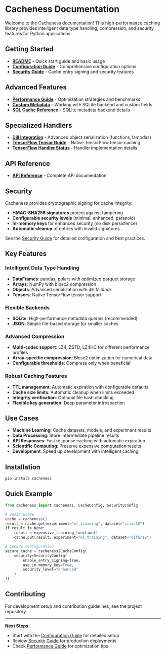# Cacheness Documentation

Welcome to the Cacheness documentation! This high-performance caching library provides intelligent data type handling, compression, and security features for Python applications.

## Getting Started

- **[README](../README.md)** - Quick start guide and basic usage
- **[Configuration Guide](CONFIGURATION.md)** - Comprehensive configuration options
- **[Security Guide](SECURITY.md)** - Cache entry signing and security features

## Advanced Features

- **[Performance Guide](PERFORMANCE.md)** - Optimization strategies and benchmarks
- **[Custom Metadata](CUSTOM_METADATA.md)** - Working with SQLite backend and custom fields
- **[SQL Cache Reference](SQL_CACHE.md)** - SQLite metadata backend details

## Specialized Handlers

- **[Dill Integration](DILL_INTEGRATION.md)** - Advanced object serialization (functions, lambdas)
- **[TensorFlow Tensor Guide](TENSORFLOW_TENSOR_GUIDE.md)** - Native TensorFlow tensor caching
- **[TensorFlow Handler Status](TENSORFLOW_HANDLER_STATUS.md)** - Handler implementation details

## API Reference

- **[API Reference](API_REFERENCE.md)** - Complete API documentation

## Security

Cacheness provides cryptographic signing for cache integrity:

- **HMAC-SHA256 signatures** protect against tampering
- **Configurable security levels** (minimal, enhanced, paranoid)
- **In-memory keys** for enhanced security (no disk persistence)
- **Automatic cleanup** of entries with invalid signatures

See the [Security Guide](SECURITY.md) for detailed configuration and best practices.

## Key Features

### Intelligent Data Type Handling
- **DataFrames**: pandas, polars with optimized parquet storage
- **Arrays**: NumPy with blosc2 compression
- **Objects**: Advanced serialization with dill fallback
- **Tensors**: Native TensorFlow tensor support

### Flexible Backends
- **SQLite**: High-performance metadata queries (recommended)
- **JSON**: Simple file-based storage for smaller caches

### Advanced Compression
- **Multi-codec support**: LZ4, ZSTD, LZ4HC for different performance profiles
- **Array-specific compression**: Blosc2 optimization for numerical data
- **Configurable thresholds**: Compress only when beneficial

### Robust Caching Features
- **TTL management**: Automatic expiration with configurable defaults
- **Cache size limits**: Automatic cleanup when limits exceeded
- **Integrity verification**: Optional file hash checking
- **Flexible key generation**: Deep parameter introspection

## Use Cases

- **Machine Learning**: Cache datasets, models, and experiment results
- **Data Processing**: Store intermediate pipeline results
- **API Responses**: Fast response caching with automatic expiration
- **Scientific Computing**: Preserve expensive computation results
- **Development**: Speed up development with intelligent caching

## Installation

```bash
pip install cacheness
```

## Quick Example

```python
from cacheness import cacheness, CacheConfig, SecurityConfig

# Basic usage
cache = cacheness()
result = cache.get(experiment="ml_training", dataset="cifar10")
if result is None:
    result = expensive_training_function()
    cache.put(result, experiment="ml_training", dataset="cifar10")

# Secure configuration
secure_cache = cacheness(CacheConfig(
    security=SecurityConfig(
        enable_entry_signing=True,
        use_in_memory_key=True,
        security_level="enhanced"
    )
))
```

## Contributing

For development setup and contribution guidelines, see the project repository.

---

**Next Steps:**
- Start with the [Configuration Guide](CONFIGURATION.md) for detailed setup
- Review [Security Guide](SECURITY.md) for production deployments  
- Check [Performance Guide](PERFORMANCE.md) for optimization tips
